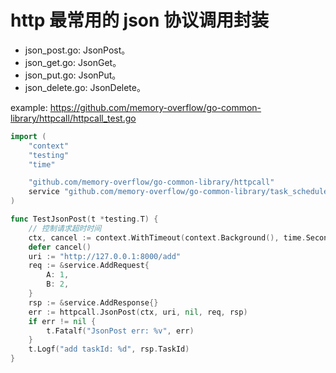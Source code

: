 # http 最常用的 json 协议调用封装
- json_post.go: JsonPost。
- json_get.go: JsonGet。
- json_put.go: JsonPut。
- json_delete.go: JsonDelete。


example: https://github.com/memory-overflow/go-common-library/httpcall/httpcall_test.go
```go
import (
	"context"
	"testing"
	"time"

	"github.com/memory-overflow/go-common-library/httpcall"
	service "github.com/memory-overflow/go-common-library/task_scheduler/example/add_service"
)

func TestJsonPost(t *testing.T) {
	// 控制请求超时时间
	ctx, cancel := context.WithTimeout(context.Background(), time.Second)
	defer cancel()
	uri := "http://127.0.0.1:8000/add"
	req := &service.AddRequest{
		A: 1,
		B: 2,
	}
	rsp := &service.AddResponse{}
	err := httpcall.JsonPost(ctx, uri, nil, req, rsp)
	if err != nil {
		t.Fatalf("JsonPost err: %v", err)
	}
	t.Logf("add taskId: %d", rsp.TaskId)
}
```